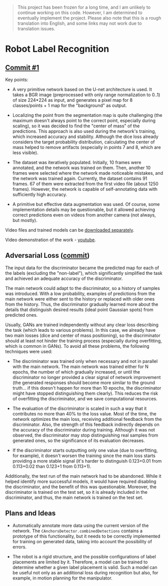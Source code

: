> This project has been frozen for a long time, and I am unlikely to continue working on this code. However, I am determined to eventually implement the project. Please also note that this is a rough translation into English, and some links may not work due to translation issues.

# Robot Label Recognition

## [Commit #1](https://github.com/GreenWizard2015/feeding-robot/tree/1b2ec16fc4f90d8788800f3333e78b221a17cdda)

Key points:

- A very primitive network based on the U-net architecture is used. It takes a BGR image (preprocessed with only range normalization to 0..1) of size 224*224 as input, and generates a pixel map for 8 classes/points + 1 map for the "background" as output.

- Localizing the point from the segmentation map is quite challenging (the maximum doesn't always point to the correct point, especially during scaling), so it was decided to find the "center of mass" of the predictions. This approach is also used during the network's training, which increased accuracy and stability. Although the dice loss already considers the target probability distribution, calculating the center of mass helped to remove artifacts (especially in points 7 and 8, which are less visible).

- The dataset was iteratively populated. Initially, 10 frames were annotated, and the network was trained on them. Then, another 10 frames were selected where the network made noticeable mistakes, and the network was trained again. Currently, the dataset contains 91 frames. 67 of them were extracted from the first video file (about 1250 frames). However, the network is capable of self-annotating data with sufficiently high accuracy.

- A primitive but effective data augmentation was used. Of course, some implementation details may be questionable, but it allowed achieving correct predictions even on videos from another camera (not always, but mostly).

Video files and trained models can be [downloaded separately](https://drive.google.com/file/d/1XMTd2z23sf3oe3hz0eZJf5uFK_LfDyfE/).

Video demonstration of the work - [youtube](https://youtu.be/qfuOcrQkL3o).

## Adversarial Loss ([commit](https://github.com/GreenWizard2015/feeding-robot/tree/8351aa58ee9fe39e845e50393654861032b813b3))

The input data for the discriminator became the predicted map for each of the labels (excluding the "non-label"), which significantly simplified the task and achieved an adequate accuracy of the discriminator.

The main network could adapt to the discriminator, so a history of samples was introduced. With a low probability, examples of predictions from the main network were either sent to the history or replaced with older ones from the history. Thus, the discriminator gradually learned more about the details that distinguish desired results (ideal point Gaussian spots) from predicted ones.

Usually, GANs are trained independently without any clear loss describing the task (which leads to various problems). In this case, we already have two main losses (dice and center of mass positioning), so the discriminator should at least not hinder the training process (especially during overfitting, which is common in GANs). To avoid all these problems, the following techniques were used:

- The discriminator was trained only when necessary and not in parallel with the main network. The main network was trained either for N epochs, the number of which gradually increased, or until the discriminator no longer provided a clear signal of network improvement (the generated responses should become more similar to the ground truth... if this doesn't happen for more than 10 epochs, the discriminator might have stopped distinguishing them clearly). This reduces the risk of overfitting the discriminator, and we save computational resources.

- The evaluation of the discriminator is scaled in such a way that it contributes no more than 40% to the loss value. Most of the time, the network optimizes the main loss, receiving additional feedback from the discriminator. Also, the strength of this feedback indirectly depends on the accuracy of the discriminator during training. Although it was not observed, the discriminator may stop distinguishing real samples from generated ones, so the significance of its evaluation decreases.

- If the discriminator starts outputting only one value (due to overfitting, for example), it doesn't worsen the training since the main loss starts providing a more stable signal (it's harder to distinguish 0.123+0.01 from 0.113+0.02 than 0.123+1 from 0.113+1).

Additionally, the test run of the main network had to be abandoned. While it helped identify more successful models, it would have required disabling the discriminator, and the benefit of this was questionable. Moreover, the discriminator is trained on the test set, so it is already included in the discriminator, and thus, the main network is trained on the test set.

## Plans and Ideas

- Automatically annotate more data using the current version of the network. The `CAnchorsDetector.combinedDetections` contains a prototype of this functionality, but it needs to be correctly implemented for training on generated data, taking into account the possibility of errors.

- The robot is a rigid structure, and the possible configurations of label placements are limited by it. Therefore, a model can be trained to determine whether a given label placement is valid. Such a model can be useful not only as an additional loss during recognition but also, for example, in motion planning for the manipulator.
